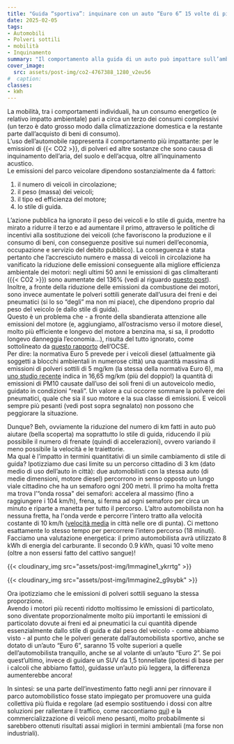 ```yaml
---
title: "Guida “sportiva”: inquinare con un auto “Euro 6” 15 volte di più che con una “Euro 2”"
date: 2025-02-05
tags:
- Automobili
- Polveri sottili
- mobilità
- Inquinamento
summary: "Il comportamento alla guida di un auto può impattare sull’ambiente molto più dell’omologazione del veicolo rispetto alle famose direttive europee sulle emissioni. Abbiamo fatto delle ipotesi. "
cover_image:
  src: assets/post-img/co2-4767388_1280_v2eu56
#  caption: 
classes:
- kWh
---
```


La mobilità, tra i comportamenti individuali, ha un consumo energetico (e relativo impatto ambientale) pari a circa un terzo dei consumi complessivi (un terzo è dato grosso modo dalla climatizzazione domestica e la restante parte dall’acquisto di beni di consumo).   
L’uso dell’automobile rappresenta il comportamento più impattante: per le emissioni di {{< CO2 >}}, di polveri ed altre sostanze che sono causa di inquinamento dell’aria, del suolo e dell’acqua, oltre all’inquinamento acustico.  
Le emissioni del parco veicolare dipendono sostanzialmente da 4 fattori: 

1. il numero di veicoli in circolazione;  
2. il peso (massa) dei veicoli;  
3. il tipo ed efficienza del motore;  
4. lo stile di guida. 

L’azione pubblica ha ignorato il peso dei veicoli e lo stile di guida, mentre ha mirato a ridurre il terzo e ad aumentare il primo, attraverso le politiche di incentivi alla sostituzione dei veicoli (che favoriscono la produzione e il consumo di beni, con conseguenze positive sui numeri dell’economia, occupazione e servizio del debito pubblico). La conseguenza è stata pertanto che l’accresciuto numero e massa di veicoli in circolazione ha vanificato la riduzione delle emissioni conseguente alla migliore efficienza ambientale dei motori: negli ultimi 50 anni le emissioni di gas climalteranti ({{< CO2 >}}) sono aumentate del 136% (vedi al riguardo [questo post](https://resconda.it/articles/stelle-cadenti-ed-estinzioni-di-massa/)).  
Inoltre, a fronte della riduzione delle emissioni da combustione dei motori, sono invece aumentate le polveri sottili generate dall’usura dei freni e dei pneumatici (si lo so “degli” ma non mi piace), che dipendono proprio dal peso del veicolo (e dallo stile di guida).   
Questo è un problema che \- a fronte della sbandierata attenzione alle emissioni del motore (e, aggiungiamo, all’ostracismo verso il motore diesel, molto più efficiente e longevo del motore a benzina ma, si sa, il prodotto longevo danneggia l’economia…), risulta del tutto ignorato, come sottolineato da [questo rapporto](https://www.oecd.org/content/dam/oecd/en/publications/reports/2020/12/non-exhaust-particulate-emissions-from-road-transport_707739b7/4a4dc6ca-en.pdf) dell’OCSE.   
Per dire: la normativa Euro 5 prevede per i veicoli diesel (attualmente già soggetti a blocchi ambientali in numerose città) una quantità massima di emissioni di polveri sottili di 5 mg/km (la stessa della normativa Euro 6), ma [uno studio recente](https://www.sciencedirect.com/science/article/abs/pii/S004896972306391X) indica in 16,65 mg/km (più del doppio\!) la quantità di emissioni di PM10 causate dall’uso dei soli freni di un autoveicolo medio, guidato in condizioni “reali”. Un valore a cui occorre sommare la polvere dei pneumatici, quale che sia il suo motore e la sua classe di emissioni. E veicoli sempre più pesanti (vedi post sopra segnalato) non possono che peggiorare la situazione. 

Dunque? Beh, ovviamente la riduzione del numero di km fatti in auto può aiutare (bella scoperta) ma soprattutto lo stile di guida, riducendo il più possibile il numero di frenate (quindi di accelerazioni), ovvero variando il meno possibile la velocità e le traiettorie.   
Ma qual è l’impatto in termini quantitativi di un simile cambiamento di stile di guida? Ipotizziamo due casi limite su un percorso cittadino di 3 km (dato medio di uso dell’auto in città): due automobilisti con la stessa auto (di medie dimensioni, motore diesel) percorrono in senso opposto un lungo viale cittadino che ha un semaforo ogni 200 metri. Il primo ha molta fretta ma trova l’“onda rossa" dei semafori: accelera al massimo (fino a raggiungere i 104 km/h), frena, si ferma ad ogni semaforo per circa un minuto e riparte a manetta per tutto il percorso. L’altro automobilista non ha nessuna fretta, ha l'onda verde e percorre l’intero tratto alla velocità costante di 10 km/h ([velocità media](https://www.confcommercio.it/documents/20126/1152551/Libro-Bianco-sui-Trasporti.pdf/c6f61883-ada6-5b5f-4a1f-664f1933331e?version=1.1&t=1594051334221&download=false) in città nelle ore di punta). Ci mettono esattamente lo stesso tempo per percorrere l’intero percorso (18 minuti).  
Facciamo una valutazione energetica: il primo automobilista avrà utilizzato 8 kWh di energia del carburante. Il secondo 0.9 kWh, quasi 10 volte meno (oltre a non essersi fatto del cattivo sangue)\! 

{{< cloudinary_img src="assets/post-img/Immagine1_ykrrtg" >}}

{{< cloudinary_img src="assets/post-img/Immagine2_g9sybk" >}}

Ora ipotizziamo che le emissioni di polveri sottili seguano la stessa proporzione.   
Avendo i motori più recenti ridotto moltissimo le emissioni di particolato, sono diventate proporzionalmente molto più importanti le emissioni di particolato dovute ai freni ed ai pneumatici la cui quantità dipende essenzialmente dallo stile di guida e dal peso del veicolo \-  come abbiamo visto \- al punto che le polveri generate dall’automobilista sportivo, anche se dotato di un’auto “Euro 6”, saranno 15 volte superiori a  quelle dell’automobilista tranquillo, anche se al volante di un’auto “Euro 2”. Se poi quest’ultimo, invece di guidare un SUV da 1,5 tonnellate (ipotesi di base per i calcoli che abbiamo fatto), guidasse un’auto più leggera, la differenza aumenterebbe ancora\! 

In sintesi: se una parte dell’investimento fatto negli anni per rinnovare il parco automobilistico fosse stato impiegato per promuovere una guida collettiva più fluida e regolare (ad esempio sostituendo i dossi con altre soluzioni per rallentare il traffico, come raccontiamo [qui](/articles/generare-elettricità-grazie-ai-powerbumps-e-quanto-inquinano-i-dossi-normali/)) e la commercializzazione di veicoli meno pesanti, molto probabilmente si sarebbero ottenuti risultati assai migliori in termini ambientali (ma forse non industriali).
    
